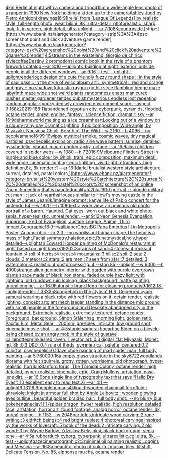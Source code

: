 [4k](https://www.ebank.nz/aiartgenerator?category=4k)[in Berlin at night with a camera and tripod](https://www.ebank.nz/aiartgenerator?category=in%20Berlin%20at%20night%20with%20a%20camera%20and%20tripod)[15mm wide-angle lens photo of a rapper in 1990 New York holding a kitten up to the camera](https://www.ebank.nz/aiartgenerator?category=15mm%20wide-angle%20lens%20photo%20of%20a%20rapper%20in%201990%20New%20York%20holding%20a%20kitten%20up%20to%20the%20camera)[Ashley Judd by Pietro Annigoni drawings](https://www.ebank.nz/aiartgenerator?category=Ashley%20Judd%20by%20Pietro%20Annigoni%20drawings)[16:9](https://www.ebank.nz/aiartgenerator?category=16%3A9)[[Irelia] from [League Of Legends] by realistic style, full-length photo, wear bikini, 8K, ultra-detail, photorealistic, sharp look, fit in screen, high detail, ultra uplight, —ar 7:10](https://www.ebank.nz/aiartgenerator?category=%5BIrelia%5D%20from%20%5BLeague%20Of%20Legends%5D%20by%20realistic%20style%2C%20full-length%20photo%2C%20wear%20bikini%2C%208K%2C%20ultra-detail%2C%20photorealistic%2C%20sharp%20look%2C%20fit%20in%20screen%2C%20high%20detail%2C%20ultra%20uplight%2C%20%E2%80%94ar%207%3A10)[8K](https://www.ebank.nz/aiartgenerator?category=8K)[countryside.](https://www.ebank.nz/aiartgenerator?category=countryside.)[strip::](https://www.ebank.nz/aiartgenerator?category=strip%3A%3A)[psx screenshot point and click adventure game render](https://www.ebank.nz/aiartgenerator?category=psx%20screenshot%20point%20and%20click%20adventure%20game%20render)[4:5](https://www.ebank.nz/aiartgenerator?category=4%3A5)[streams in the wasteland, Giorgio de chirico style](https://www.ebank.nz/aiartgenerator?category=streams%20in%20the%20wasteland%2C%20Giorgio%20de%20chirico%20style)[coffee](https://www.ebank.nz/aiartgenerator?category=coffee)[Destiny 2 promotional comic book in the style of a phantom fireworks catalog —ar 8:10 —uplight](https://www.ebank.nz/aiartgenerator?category=Destiny%202%20promotional%20comic%20book%20in%20the%20style%20of%20a%20phantom%20fireworks%20catalog%20%E2%80%94ar%208%3A10%20%E2%80%94uplight)[< building at night, exterior, outside, people in all the different windows --ar 9:16 --test --uplight](https://www.ebank.nz/aiartgenerator?category=%3C%20building%20at%20night%2C%20exterior%2C%20outside%2C%20people%20in%20all%20the%20different%20windows%20--ar%209%3A16%20--test%20--uplight)[--uplight](https://www.ebank.nz/aiartgenerator?category=--uplight)[render](https://www.ebank.nz/aiartgenerator?category=render)[logo design of a cute friendly fuzzy round shape :: in the style of saul bass :: in the style of wilco album art :: symmetrical :: red and orange and gray  :: no shadows](https://www.ebank.nz/aiartgenerator?category=logo%20design%20of%20a%20cute%20friendly%20fuzzy%20round%20shape%20%3A%3A%20in%20the%20style%20of%20saul%20bass%20%3A%3A%20in%20the%20style%20of%20wilco%20album%20art%20%3A%3A%20symmetrical%20%3A%3A%20red%20and%20orange%20and%20gray%20%20%3A%3A%20no%20shadows)[futuristic raygun gothic style Rambling hedge maze labyrinth maze wide shot weird plants randomness chaos manicured bushes master gardener tended cubist mysterious endless lost repeating random angular spooky densely crowded environment scary --aspect 9:16](https://www.ebank.nz/aiartgenerator?category=futuristic%20raygun%20gothic%20style%20Rambling%20hedge%20maze%20labyrinth%20maze%20wide%20shot%20weird%20plants%20randomness%20chaos%20manicured%20bushes%20master%20gardener%20tended%20cubist%20mysterious%20endless%20lost%20repeating%20random%20angular%20spooky%20densely%20crowded%20environment%20scary%20--aspect%209%3A16)[8k](https://www.ebank.nz/aiartgenerator?category=8k)[2021](https://www.ebank.nz/aiartgenerator?category=2021)[9:16](https://www.ebank.nz/aiartgenerator?category=9%3A16)[8:11](https://www.ebank.nz/aiartgenerator?category=8%3A11)[abandoned egyptian city, cyberpunk, pyramids, flooded, octane render, unreal engine, fantasy, science fiction, dramatic sky --ar 16:9](https://www.ebank.nz/aiartgenerator?category=abandoned%20egyptian%20city%2C%20cyberpunk%2C%20pyramids%2C%20flooded%2C%20octane%20render%2C%20unreal%20engine%2C%20fantasy%2C%20science%20fiction%2C%20dramatic%20sky%20--ar%2016%3A9)[deharme](https://www.ebank.nz/aiartgenerator?category=deharme)[world melting as a ice cream](https://www.ebank.nz/aiartgenerator?category=world%20melting%20as%20a%20ice%20cream)[heart](https://www.ebank.nz/aiartgenerator?category=heart)[Looking out of a window on a cloudy rainy day  Dramatic lighting, Epic composition, Wide angle, by Miyazaki, Nausicaa Ghibli, Breath of The Wild  --w 2160 --h 4096 --no people](https://www.ebank.nz/aiartgenerator?category=Looking%20out%20of%20a%20window%20on%20a%20cloudy%20rainy%20day%20%20Dramatic%20lighting%2C%20Epic%20composition%2C%20Wide%20angle%2C%20by%20Miyazaki%2C%20Nausicaa%20Ghibli%2C%20Breath%20of%20The%20Wild%20%20--w%202160%20--h%204096%20--no%20people)[amano](https://www.ebank.nz/aiartgenerator?category=amano)[16:9](https://www.ebank.nz/aiartgenerator?category=16%3A9)[9:16](https://www.ebank.nz/aiartgenerator?category=9%3A16)[wipsy mystical smoke, cosmic waves, tiny magical particles, psychedelic explosion, radio sine wave pattern, sunrise, detailed, pyschedelic, vibrant, macro photography, octane --ar 16:9](https://www.ebank.nz/aiartgenerator?category=wipsy%20mystical%20smoke%2C%20cosmic%20waves%2C%20tiny%20magical%20particles%2C%20psychedelic%20explosion%2C%20radio%20sine%20wave%20pattern%2C%20sunrise%2C%20detailed%2C%20pyschedelic%2C%20vibrant%2C%20macro%20photography%2C%20octane%20--ar%2016%3A9)[alien children covered in spider webs --w 1080 --h 720](https://www.ebank.nz/aiartgenerator?category=alien%20children%20covered%20in%20spider%20webs%20--w%201080%20--h%20720)[16:9](https://www.ebank.nz/aiartgenerator?category=16%3A9)[Melbourne Flinders Street in purple and blue colour by Ghibli, tram, epic composition, maximum detail, wide angle, cinematic lighting, epic lighting, vivid light refractions, high definition,8k, 8k render::1 —ar 16:1](https://www.ebank.nz/aiartgenerator?category=Melbourne%20Flinders%20Street%20in%20purple%20and%20blue%20colour%20by%20Ghibli%2C%20tram%2C%20epic%20composition%2C%20maximum%20detail%2C%20wide%20angle%2C%20cinematic%20lighting%2C%20epic%20lighting%2C%20vivid%20light%20refractions%2C%20high%20definition%2C8k%2C%208k%20render%3A%3A1%20%E2%80%94ar%2016%3A1)[dark.](https://www.ebank.nz/aiartgenerator?category=dark.)[brutalist western style architecture, surreal, detailed, pastel colors,](https://www.ebank.nz/aiartgenerator?category=brutalist%20western%20style%20architecture%2C%20surreal%2C%20detailed%2C%20pastel%20colors%2C)[screenshot of an online Zoom::5 meeting that is haunted](https://www.ebank.nz/aiartgenerator?category=screenshot%20of%20an%20online%20Zoom%3A%3A5%20meeting%20that%20is%20haunted)[quality](https://www.ebank.nz/aiartgenerator?category=quality)[5:2](https://www.ebank.nz/aiartgenerator?category=5%3A2)[blur](https://www.ebank.nz/aiartgenerator?category=blur)[1910 portrait : :  blonde military cut man : : jack of hearths](https://www.ebank.nz/aiartgenerator?category=1910%20portrait%20%3A%20%3A%20%20blonde%20military%20cut%20man%20%3A%20%3A%20jack%20of%20hearths)[Houses similar to Howl's moving castle in the style of James Jean](https://www.ebank.nz/aiartgenerator?category=Houses%20similar%20to%20Howl%27s%20moving%20castle%20in%20the%20style%20of%20James%20Jean)[8k](https://www.ebank.nz/aiartgenerator?category=8k)[/imagine prompt: kanye life of Pablo concert for the nintendo 64 —w 1920 —h 1080](https://www.ebank.nz/aiartgenerator?category=/imagine%20prompt%3A%20kanye%20life%20of%20Pablo%20concert%20for%20the%20nintendo%2064%20%E2%80%94w%201920%20%E2%80%94h%201080)[extra wide view. an ominous old photo portrait of a baron. Haunted. Cat eyes. worn out black and white photo. sepia. hyper-realistic. unreal render. --ar 9:12](https://www.ebank.nz/aiartgenerator?category=extra%20wide%20view.%20an%20ominous%20old%20photo%20portrait%20of%20a%20baron.%20Haunted.%20Cat%20eyes.%20worn%20out%20black%20and%20white%20photo.%20sepia.%20hyper-realistic.%20unreal%20render.%20--ar%209%3A12)[Neon Genesis Evangelion, Superman, End of Evangelion, Justice League, Anime, Third Impact,](https://www.ebank.nz/aiartgenerator?category=Neon%20Genesis%20Evangelion%2C%20Superman%2C%20End%20of%20Evangelion%2C%20Justice%20League%2C%20Anime%2C%20Third%20Impact%2C)[Geographic](https://www.ebank.nz/aiartgenerator?category=Geographic)[16:9](https://www.ebank.nz/aiartgenerator?category=16%3A9)[--wallpaper](https://www.ebank.nz/aiartgenerator?category=--wallpaper)[GhostBC Papa Emeritus III in Metropolis Poster, Anamorphic --ar 2:3 --no words](https://www.ebank.nz/aiartgenerator?category=GhostBC%20Papa%20Emeritus%20III%20in%20Metropolis%20Poster%2C%20Anamorphic%20--ar%202%3A3%20--no%20words)[soul,human shape,The head is a mass of light,Facial symmetry,halation,epic,Rune,mystical,holy,hyper detailed](https://www.ebank.nz/aiartgenerator?category=soul%2Chuman%20shape%2CThe%20head%20is%20a%20mass%20of%20light%2CFacial%20symmetry%2Chalation%2Cepic%2CRune%2Cmystical%2Choly%2Chyper%20detailed)[--uplight](https://www.ebank.nz/aiartgenerator?category=--uplight)[an Edward Hopper painting of McDonald's restaurant at night based on nighthawks](https://www.ebank.nz/aiartgenerator?category=an%20Edward%20Hopper%20painting%20of%20McDonald%27s%20restaurant%20at%20night%20based%20on%20nighthawks)[1920](https://www.ebank.nz/aiartgenerator?category=1920)[2:3](https://www.ebank.nz/aiartgenerator?category=2%3A3)[grains of sand::4 stones::4 rocks::4 fountain::4 roll::4 herbs::4 trees::4 mountains::3 hills::2 soil::2 sea::2 clouds::3 meteors::2 stars::2 are men::7 seen from afar::7 detailed::3 watercolor::4 realistic::4 postprocessing::4 --stop 85 --uplight --w 6000 --h 4000](https://www.ebank.nz/aiartgenerator?category=grains%20of%20sand%3A%3A4%20stones%3A%3A4%20rocks%3A%3A4%20fountain%3A%3A4%20roll%3A%3A4%20herbs%3A%3A4%20trees%3A%3A4%20mountains%3A%3A3%20hills%3A%3A2%20soil%3A%3A2%20sea%3A%3A2%20clouds%3A%3A3%20meteors%3A%3A2%20stars%3A%3A2%20are%20men%3A%3A7%20seen%20from%20afar%3A%3A7%20detailed%3A%3A3%20watercolor%3A%3A4%20realistic%3A%3A4%20postprocessing%3A%3A4%20--stop%2085%20--uplight%20--w%206000%20--h%204000)[strange alien geometry interior with garden with purple overgrown plants space made of black Iron stone, faded purple hazy light with lightning, old rundown ruin looking, black background, matte painting, unreal engine, --ar 16:9](https://www.ebank.nz/aiartgenerator?category=strange%20alien%20geometry%20interior%20with%20garden%20with%20purple%20overgrown%20plants%20space%20made%20of%20black%20Iron%20stone%2C%20faded%20purple%20hazy%20light%20with%20lightning%2C%20old%20rundown%20ruin%20looking%2C%20black%20background%2C%20matte%20painting%2C%20unreal%20engine%2C%20--ar%2016%3A9)[Futuristic brand logo for cleaning products](https://www.ebank.nz/aiartgenerator?category=Futuristic%20brand%20logo%20for%20cleaning%20products)[9:16](https://www.ebank.nz/aiartgenerator?category=9%3A16)[12:18](https://www.ebank.nz/aiartgenerator?category=12%3A18)[--uplight](https://www.ebank.nz/aiartgenerator?category=--uplight)[render::1.3333](https://www.ebank.nz/aiartgenerator?category=render%3A%3A1.3333)[5](https://www.ebank.nz/aiartgenerator?category=5)[Spongebob in the style of H.R. Geiger](https://www.ebank.nz/aiartgenerator?category=Spongebob%20in%20the%20style%20of%20H.R.%20Geiger)[red cyber samurai wearing a black robe with red flowers on it, octain render, realistic lighting, concept art](https://www.ebank.nz/aiartgenerator?category=red%20cyber%20samurai%20wearing%20a%20black%20robe%20with%20red%20flowers%20on%20it%2C%20octain%20render%2C%20realistic%20lighting%2C%20concept%20art)[giant mech jaegar standing in the distance mid ground with small people in the foreground and Desolate abandoned city in the background. Extremely realistic, extremely textured, octane render, Foreground, background, Simon Stålenhag, morning light, golden ratio, Pacific Rim, Metal Gear, , 200mm, greebles, intricate, low ground shot, cinematic movie shot, --ar 4:5](https://www.ebank.nz/aiartgenerator?category=giant%20mech%20jaegar%20standing%20in%20the%20distance%20mid%20ground%20with%20small%20people%20in%20the%20foreground%20and%20Desolate%20abandoned%20city%20in%20the%20background.%20Extremely%20realistic%2C%20extremely%20textured%2C%20octane%20render%2C%20Foreground%2C%20background%2C%20Simon%20St%C3%A5lenhag%2C%20morning%20light%2C%20golden%20ratio%2C%20Pacific%20Rim%2C%20Metal%20Gear%2C%20%2C%20200mm%2C%20greebles%2C%20intricate%2C%20low%20ground%20shot%2C%20cinematic%20movie%20shot%2C%20--ar%204%3A5)[stupid samurai hoe](https://www.ebank.nz/aiartgenerator?category=stupid%20samurai%20hoe)[art](https://www.ebank.nz/aiartgenerator?category=art)[joe Biden on a bicycle being chased by an angry mob in the style of gustave caillebotte](https://www.ebank.nz/aiartgenerator?category=joe%20Biden%20on%20a%20bicycle%20being%20chased%20by%20an%20angry%20mob%20in%20the%20style%20of%20gustave%20caillebotte)[sprinkles](https://www.ebank.nz/aiartgenerator?category=sprinkles)[red raven::1 vector art::0.3 digital, flat Miyazaki, Monet, hd, 8k::0.3 D&D::0.4 rule of thirds, symmetrical, palette, centered:0.2 colorful, psychedelic::0.1](https://www.ebank.nz/aiartgenerator?category=red%20raven%3A%3A1%20vector%20art%3A%3A0.3%20digital%2C%20flat%20Miyazaki%2C%20Monet%2C%20hd%2C%208k%3A%3A0.3%20D%26D%3A%3A0.4%20rule%20of%20thirds%2C%20symmetrical%2C%20palette%2C%20centered%3A0.2%20colorful%2C%20psychedelic%3A%3A0.1)[dave choe painting of mad spider man, full body painting —ar 5:7](https://www.ebank.nz/aiartgenerator?category=dave%20choe%20painting%20of%20mad%20spider%20man%2C%20full%20body%20painting%20%E2%80%94ar%205%3A7)[6000](https://www.ebank.nz/aiartgenerator?category=6000)[9:16](https://www.ebank.nz/aiartgenerator?category=9%3A16)[a empty glass structure in the sky](https://www.ebank.nz/aiartgenerator?category=a%20empty%20glass%20structure%20in%20the%20sky)[6722](https://www.ebank.nz/aiartgenerator?category=6722)[woodlands diorama with felt squirrels, grotty, rotten, worrisome, old photograph, hyper-realistic, horrible](https://www.ebank.nz/aiartgenerator?category=woodlands%20diorama%20with%20felt%20squirrels%2C%20grotty%2C%20rotten%2C%20worrisome%2C%20old%20photograph%2C%20hyper-realistic%2C%20horrible)[](https://www.ebank.nz/aiartgenerator?category=)[Stanford torus, The Toroidal Colony, octane render, high detailed, hyper-realistic, cinematic, epic, Craig Mullens, artstation, nasa, lens dirt, --ar 16:9](https://www.ebank.nz/aiartgenerator?category=Stanford%20torus%2C%20The%20Toroidal%20Colony%2C%20octane%20render%2C%20high%20detailed%2C%20hyper-realistic%2C%20cinematic%2C%20epic%2C%20Craig%20Mullens%2C%20artstation%2C%20nasa%2C%20lens%20dirt%2C%20--ar%2016%3A9)[one single line of typography text that says “Hello Dry Eyes”::10 excellent easy to read text::6  —ar 4:1 —uplight](https://www.ebank.nz/aiartgenerator?category=one%20single%20line%20of%20typography%20text%20that%20says%20%E2%80%9CHello%20Dry%20Eyes%E2%80%9D%3A%3A10%20excellent%20easy%20to%20read%20text%3A%3A6%20%20%E2%80%94ar%204%3A1%20%E2%80%94uplight)[9:13](https://www.ebank.nz/aiartgenerator?category=9%3A13)[1](https://www.ebank.nz/aiartgenerator?category=1)[16:9](https://www.ebank.nz/aiartgenerator?category=16%3A9)[people](https://www.ebank.nz/aiartgenerator?category=people)[humans](https://www.ebank.nz/aiartgenerator?category=humans)[4k](https://www.ebank.nz/aiartgenerator?category=4k)[liquid wooden chainmail ferrofluid:: ultraviolet knight in armour full shot by Annie Leibovitz:: wooden glowing eyes outline:: beautiful golden braided hair:: full body shot:: --no blurry blur bokeh](https://www.ebank.nz/aiartgenerator?category=liquid%20wooden%20chainmail%20ferrofluid%3A%3A%20ultraviolet%20knight%20in%20armour%20full%20shot%20by%20Annie%20Leibovitz%3A%3A%20wooden%20glowing%20eyes%20outline%3A%3A%20beautiful%20golden%20braided%20hair%3A%3A%20full%20body%20shot%3A%3A%20--no%20blurry%20blur%20bokeh)[engine](https://www.ebank.nz/aiartgenerator?category=engine)[clay](https://www.ebank.nz/aiartgenerator?category=clay)[11:17](https://www.ebank.nz/aiartgenerator?category=11%3A17)[spider dragon, hyper realistic, high resolution detailed face, artstation, horror art, found footage, analog horror, octane render, 4k, unreal engine --h 1152 --w 2048](https://www.ebank.nz/aiartgenerator?category=spider%20dragon%2C%20hyper%20realistic%2C%20high%20resolution%20detailed%20face%2C%20artstation%2C%20horror%20art%2C%20found%20footage%2C%20analog%20horror%2C%20octane%20render%2C%204k%2C%20unreal%20engine%20--h%201152%20--w%202048)[particles,](https://www.ebank.nz/aiartgenerator?category=particles%2C)[intricate wood carving::2 rune writing::3 eldritch beings::4 red bright rubies::4 photoreal carvings inspired by the works of lovecraft::5 book of the dead::2 intricate carving::2 old wood::3 by Wayne Barlow, Zdzislaw Beksinksi, black background, sepia tone --ar 4:5](https://www.ebank.nz/aiartgenerator?category=intricate%20wood%20carving%3A%3A2%20rune%20writing%3A%3A3%20eldritch%20beings%3A%3A4%20red%20bright%20rubies%3A%3A4%20photoreal%20carvings%20inspired%20by%20the%20works%20of%20lovecraft%3A%3A5%20book%20of%20the%20dead%3A%3A2%20intricate%20carving%3A%3A2%20old%20wood%3A%3A3%20by%20Wayne%20Barlow%2C%20Zdzislaw%20Beksinksi%2C%20black%20background%2C%20sepia%20tone%20--ar%204%3A5)[a rubberduck cyborg, cyberpunk, ultrarealistic,cgi,ultra, 8k, --test --uplight](https://www.ebank.nz/aiartgenerator?category=a%20rubberduck%20cyborg%2C%20cyberpunk%2C%20ultrarealistic%2Ccgi%2Cultra%2C%208k%2C%20--test%20--uplight)[gaze](https://www.ebank.nz/aiartgenerator?category=gaze)[cinematographic](https://www.ebank.nz/aiartgenerator?category=cinematographic)[2:3](https://www.ebank.nz/aiartgenerator?category=2%3A3)[minimal oil painting realistic Loggins and Messina --ar 16:8](https://www.ebank.nz/aiartgenerator?category=minimal%20oil%20painting%20realistic%20Loggins%20and%20Messina%20--ar%2016%3A8)[a beautiful photo of colorful mosaic tiles, tiltshift, Delicate Tension. No. 85, alphonse mucha, octane render](https://www.ebank.nz/aiartgenerator?category=a%20beautiful%20photo%20of%20colorful%20mosaic%20tiles%2C%20tiltshift%2C%20Delicate%20Tension.%20No.%2085%2C%20alphonse%20mucha%2C%20octane%20render)